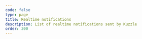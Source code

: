 ```yaml
---
code: false
type: page
title: Realtime notifications
description: List of realtime notifications sent by Kuzzle
order: 300
---
```

